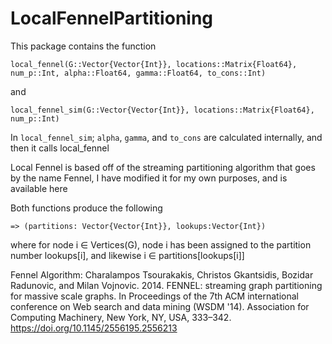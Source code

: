 # LocalFennelPartitioning

<!-- [![Build Status](https://github.com/TrainOfCode/LocalFennelPartitioning.jl/actions/workflows/CI.yml/badge.svg?branch=main)](https://github.com/TrainOfCode/LocalFennelPartitioning.jl/actions/workflows/CI.yml?query=branch%3Amain) -->

This package contains the function
```
local_fennel(G::Vector{Vector{Int}}, locations::Matrix{Float64}, num_p::Int, alpha::Float64, gamma::Float64, to_cons::Int)
```

and

```
local_fennel_sim(G::Vector{Vector{Int}}, locations::Matrix{Float64}, num_p::Int)
```

In `local_fennel_sim`; `alpha`, `gamma`, and `to_cons` are calculated internally, and then it calls local_fennel

Local Fennel is based off of the streaming partitioning algorithm that goes by the name Fennel, I have modified it for my own purposes, and is available here

Both functions produce the following

```
=> (partitions: Vector{Vector{Int}}, lookups:Vector{Int})
```

where for node i ∈ Vertices(G), node i has been assigned to the partition number lookups[i], and likewise i ∈ partitions[lookups[i]]

Fennel Algorithm: Charalampos Tsourakakis, Christos Gkantsidis, Bozidar Radunovic, and Milan Vojnovic. 2014. FENNEL: streaming graph partitioning for massive scale graphs. In Proceedings of the 7th ACM international conference on Web search and data mining (WSDM '14). Association for Computing Machinery, New York, NY, USA, 333–342. https://doi.org/10.1145/2556195.2556213
